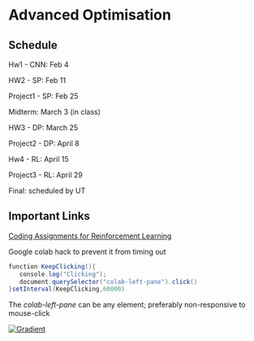 # Advanced Optimisation

## Schedule

Hw1 - CNN: Feb 4

HW2 - SP: Feb 11

Project1 - SP: Feb 25

Midterm: March 3 (in class)

HW3 - DP: March 25

Project2 - DP: April 8

Hw4 - RL: April 15

Project3 - RL: April 29

Final: scheduled by UT

## Important Links

[Coding Assignments for Reinforcement Learning](http://www.incompleteideas.net/book/code/code2nd.html)


Google colab hack to prevent it from timing out
``` Java
function KeepClicking(){
   console.log("Clicking");
   document.querySelector("colab-left-pane").click()
}setInterval(KeepClicking,60000)
```
The _colab-left-pane_ can be any element; preferably non-responsive to mouse-click





[![Gradient](https://assets.paperspace.io/img/gradient-badge.svg)](https://console.paperspace.com/github/huggingface/nlp/blob/master/notebooks/Overview.ipynb)
